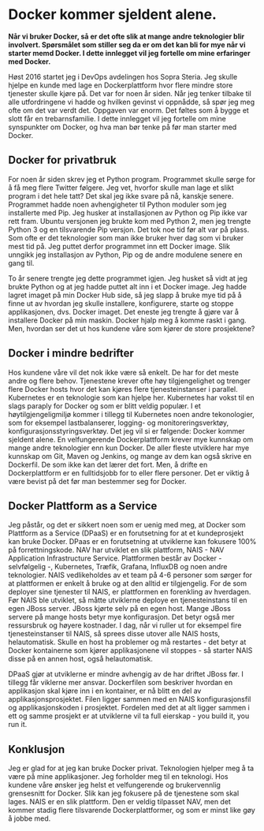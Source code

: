 ﻿# Docker kommer sjeldent alene.
**Når vi bruker Docker, så er det ofte slik at mange andre teknologier blir involvert. Spørsmålet som stiller seg da er om det kan bli for mye når vi starter memd Docker. I dette innlegget vil jeg fortelle om mine erfaringer med Docker.**

Høst 2016 startet jeg i DevOps avdelingen hos Sopra Steria. Jeg skulle hjelpe en kunde med lage en Dockerplattform hvor flere mindre store tjenester skulle kjøre på. Det var for noen år siden. Når jeg tenker tilbake til alle utfordringene vi hadde og hvilken gevinst vi oppnådde, så spør jeg meg ofte om det var verdt det. Oppgaven var enorm. Det føltes som å bygge et slott får en trebarnsfamilie. I dette innlegget vil jeg fortelle om mine synspunkter om Docker, og hva man bør tenke på før man starter med Docker. 
## Docker for privatbruk 
For noen år siden skrev jeg et Python program. Programmet skulle sørge for å få meg flere Twitter følgere. Jeg vet, hvorfor skulle man lage et slikt program i det hele tatt? Det skal jeg ikke svare på nå, kanskje senere. Programmet hadde noen avhengigheter til Python moduler som jeg installerte med Pip. Jeg husker at installasjonen av Python og Pip ikke var rett fram. Ubuntu versjonen jeg brukte kom med Python 2, men jeg trengte Python 3 og en tilsvarende Pip versjon. Det tok noe tid før alt var på plass. Som ofte er det teknologier som man ikke bruker hver dag som vi bruker mest tid på. Jeg puttet derfor programmet inn ett Docker image. Slik unngikk jeg installasjon av Python, Pip og de andre modulene senere en gang til. 

To år senere trengte jeg dette programmet igjen. Jeg husket så vidt at jeg brukte Python og at jeg hadde puttet alt inn i et Docker image. Jeg hadde lagret imaget på min Docker Hub side, så jeg slapp å bruke mye tid på å finne ut av hvordan jeg skulle installere, konfigurere, starte og stoppe applikasjonen, dvs. Docker imaget. Det eneste jeg trengte å gjøre var å installere Docker på min maskin. Docker hjalp meg å komme raskt i gang. Men, hvordan ser det ut hos kundene våre som kjører de store prosjektene?
## Docker i mindre bedrifter
Hos kundene våre vil det nok ikke være så enkelt. De har for det meste andre og flere behov. Tjenestene krever ofte høy tilgjengelighet og trenger flere Docker hosts hvor det kan kjøres flere tjenesteinstanser i parallel. Kubernetes er en teknologie som kan hjelpe her. Kubernetes har vokst til en slags paraply for Docker og som er blitt veldig populær. I et høytilgjengeligmiljø kommer i tillegg til Kubernetes noen andre tekonologier, som for eksempel lastbalanserer, logging- og monitoreringsverktøy, konfigurasjonsstyringsverktøy. Det jeg vil si er følgende: Docker kommer sjeldent alene. En velfungerende Dockerplattform krever mye kunnskap om mange andre teknologier enn kun Docker. De aller fleste utviklere har mye kunnskap om Git, Maven og Jenkins, og mange av dem kan også skrive en Dockerfil. De som ikke kan det lærer det fort. Men, å drifte en Dockerplattform er en fulltidsjobb for to eller flere personer. Det er viktig å være bevist på det før man bestemmer seg for Docker. 
## Docker Plattform as a Service
Jeg påstår, og det er sikkert noen som er uenig med meg, at Docker som Plattform as a Service (DPaaS) er en forutsetning for at et kundeprosjekt kan bruke Docker. DPaas er en forutsetning at utviklerne kan fokusere 100% på forrettningskode. NAV har utviklet en slik plattform, NAIS - NAV Application Infrastructure Service. Plattformen består av Docker - selvfølgelig -, Kubernetes, Træfik, Grafana, InfluxDB og noen andre teknologier. NAIS vedlikeholdes av et team på 4-6 personer som sørger for at plattformen er enkelt å bruke og at den alltid er tilgjengelig. For de som deployer sine tjenester til NAIS, er plattformen en forenkling av hverdagen. Før NAIS ble utviklet, så måtte utviklerne deploye en tjenesteinstans til en egen JBoss server. JBoss kjørte selv på en egen host. Mange JBoss servere på mange hosts betyr mye konfigurasjon. Det betyr også mer ressursbruk og høyere kostnader. I dag, når vi ruller ut for eksempel fire tjenesteinstanser til NAIS, så sprees disse utover alle NAIS hosts, helautomatisk. Skulle en host ha problemer og må restartes - det betyr at Docker kontainerne som kjører applikasjonene vil stoppes - så starter NAIS disse på en annen host, også helautomatisk. 

DPaaS gjør at utviklerne er mindre avhengig av de har driftet JBoss før. I tillegg får viklerne mer ansvar. Dockerfilen som beskriver hvordan en applikasjon skal kjøre inn i en kontainer, er nå blitt en del av applikasjonsprosjektet. Filen ligger sammen med en NAIS konfigurasjonsfil og applikasjonskoden i prosjektet. Fordelen med det at alt ligger sammen i ett og samme prosjekt er at utviklerne vil ta full eierskap - you build it, you run it.

## Konklusjon
Jeg er glad for at jeg kan bruke Docker privat. Teknologien hjelper meg å ta være på mine applikasjoner. Jeg forholder meg til en teknologi. Hos kundene våre ønsker jeg helst et velfungerende og brukervennlig grensesnitt for Docker. Slik kan jeg fokusere på de tjenestene som skal lages. NAIS er en slik plattform. Den er veldig tilpasset NAV, men det kommer stadig flere tilsvarende Dockerplattformer, og som er minst like gøy å jobbe med.
